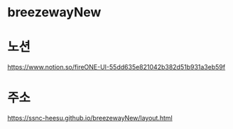 # breezewayNew

# 노션
https://www.notion.so/fireONE-UI-55dd635e821042b382d51b931a3eb59f

# 주소
https://ssnc-heesu.github.io/breezewayNew/layout.html
